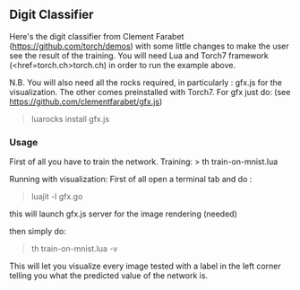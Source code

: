 <h2> Digit Classifier </h2>

Here's the digit classifier from Clement Farabet (https://github.com/torch/demos)
with some little changes to make the user see the result of the training. 
You will need Lua and Torch7 framework (<href=torch.ch>torch.ch</href>) in order to run the example above. 

N.B. You will also need all the rocks required, in particularly : gfx.js for the visualization. The other comes preinstalled with Torch7. 
For gfx just do: (see https://github.com/clementfarabet/gfx.js)
> luarocks install gfx.js 


<h3> Usage </h3>
First of all you have to train the network. 
Training: 
> th train-on-mnist.lua

Running with visualization: 
First of all open a terminal tab and do : 
> luajit -l gfx.go

this will launch gfx.js server for the image rendering (needed)

then simply do: 
> th train-on-mnist.lua -v 

This will let you visualize every image tested with a label in the left corner telling you what the predicted value of the network is. 

